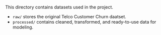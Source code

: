 This directory contains datasets used in the project.
* `raw/` stores the original Telco Customer Churn daatset.
* `processed/` contains cleaned, transformed, and ready-to-use data for modeling.
